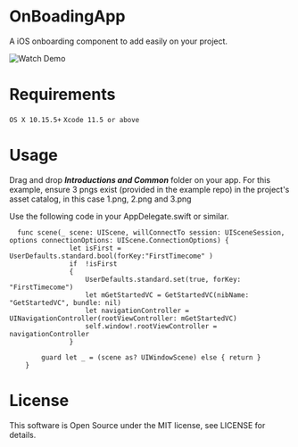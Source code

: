 # OnBoadingApp
A iOS onboarding component to add easily on your project.

![[Watch Demo]((https://www.youtube.com/watch?v=DqP-kihCRco))](https://img.youtube.com/vi/DqP-kihCRco/0.jpg)

# Requirements
`OS X 10.15.5+`
`Xcode 11.5 or above`

# Usage
Drag and drop ***Introductions and Common*** folder on your app.
For this example, ensure 3 pngs exist (provided in the example repo) in the project's asset catalog, in this case 1.png, 2.png and 3.png

Use the following code in your AppDelegate.swift or similar.

```
  func scene(_ scene: UIScene, willConnectTo session: UISceneSession, options connectionOptions: UIScene.ConnectionOptions) {
               let isFirst = UserDefaults.standard.bool(forKey:"FirstTimecome" )
               if  !isFirst
               {
                   UserDefaults.standard.set(true, forKey: "FirstTimecome")
                   let mGetStartedVC = GetStartedVC(nibName: "GetStartedVC", bundle: nil)
                   let navigationController = UINavigationController(rootViewController: mGetStartedVC)
                   self.window!.rootViewController = navigationController
               }
        
        guard let _ = (scene as? UIWindowScene) else { return }
    }
```

# License
This software is Open Source under the MIT license, see LICENSE for details.
